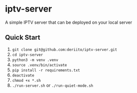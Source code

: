 # iptv-server
A simple IPTV server that can be deployed on your local server

## Quick Start
1. `git clone git@github.com:deriito/iptv-server.git`
2. `cd iptv-server`
3. `python3 -m venv .venv`
4. `source .venv/bin/activate`
5. `pip install -r requirements.txt`
6. `deactivate`
7. `chmod +x *.sh`
8. `./run-server.sh` or `./run-quiet-mode.sh`
